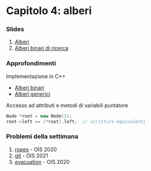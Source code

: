 # Capitolo 4: alberi

### Slides

1. [Alberi](http://disi.unitn.it/~montreso/asd/slides/05-alberi.pdf "Montresor")
2. [Alberi binari di ricerca](http://disi.unitn.it/~montreso/asd/slides/06-abr.pdf "Montresor")



### Approfondimenti

Implementazione in C++
- [Alberi binari](https://www.geeksforgeeks.org/binary-tree-set-1-introduction/)
- [Alberi generici](https://www.geeksforgeeks.org/generic-tree-level-order-traversal/)


Accesso ad attributi e metodi di variabili puntatore
```c++
Node *root = new Node(1);
root->left == (*root).left;  // scritture equivalenti
```


### Problemi della settimana

1. [ropes](https://training.olinfo.it/#/task/ois_ropes/statement "oii") - OIS 2020
2. [git](https://training.olinfo.it/#/task/ois_git/statement "oii") - OIS 2021
3. [evacuation](https://training.olinfo.it/#/task/ois_evacuation/statement "oii") - OIS 2020
